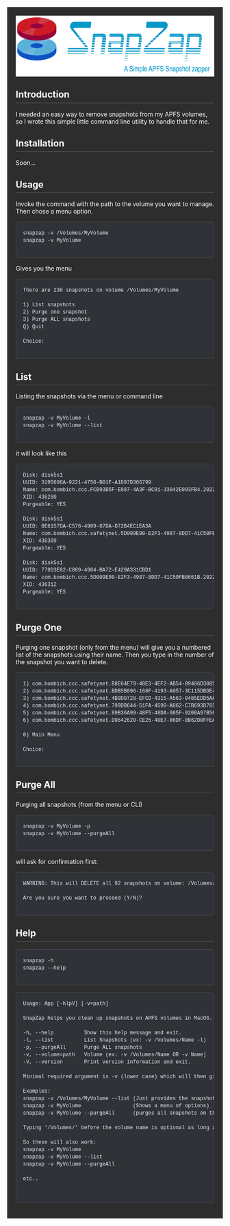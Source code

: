 <div style="background-color:#2d2d2d; padding:20px; color:#fff;">
  <img src="Graphics/Banner.png" alt="Banner"
       width="600" height="142"
       style="display:block; margin:0 auto; width:600px; height:142px;">

<h2 id="toc_0" style="border-bottom:1px solid rgba(255,255,255,.2); padding-bottom:.3em;">Introduction</h2>
  <p>I needed an easy way to remove snapshots from my APFS volumes, so I wrote this simple little command line utility to handle that for me.</p>

<h2 id="toc_1" style="border-bottom:1px solid rgba(255,255,255,.2); padding-bottom:.3em;">Installation</h2>
  <p>Soon...</p>

<h2 id="toc_2" style="border-bottom:1px solid rgba(255,255,255,.2); padding-bottom:.3em;">Usage</h2>
  <p>Invoke the command with the path to the volume you want to manage. Then chose a menu option.</p>

  <pre style="background:#2f3337; color:#e6edf3; padding:16px; border-radius:6px; overflow:auto; border:1px solid rgba(255,255,255,.12); margin:16px 0;">
<code style="white-space:pre; font-family:ui-monospace, SFMono-Regular, Menlo, Monaco, Consolas, 'Liberation Mono','Courier New', monospace;">snapzap -v /Volumes/MyVolume
snapzap -v MyVolume</code>
  </pre>

  <p>Gives you the menu</p>

  <pre style="background:#2f3337; color:#e6edf3; padding:16px; border-radius:6px; overflow:auto; border:1px solid rgba(255,255,255,.12); margin:16px 0;">
<code style="white-space:pre; font-family:ui-monospace, SFMono-Regular, Menlo, Monaco, Consolas, 'Liberation Mono','Courier New', monospace;">There are 230 snapshots on volume /Volumes/MyVolume

1) List snapshots
2) Purge one snapshot
3) Purge ALL snapshots
Q) Quit

Choice:</code>
  </pre>

<h2 id="toc_3" style="border-bottom:1px solid rgba(255,255,255,.2); padding-bottom:.3em;">List</h2>
  <p>Listing the snapshots via the menu or command line</p>

  <pre style="background:#2f3337; color:#e6edf3; padding:16px; border-radius:6px; overflow:auto; border:1px solid rgba(255,255,255,.12); margin:16px 0;">
<code style="white-space:pre; font-family:ui-monospace, SFMono-Regular, Menlo, Monaco, Consolas, 'Liberation Mono','Courier New', monospace;">snapzap -v MyVolume -l
snapzap -v MyVolume --list</code>
  </pre>

  <p>it will look like this</p>

  <pre style="background:#2f3337; color:#e6edf3; padding:16px; border-radius:6px; overflow:auto; border:1px solid rgba(255,255,255,.12); margin:16px 0;">
<code style="white-space:pre; font-family:ui-monospace, SFMono-Regular, Menlo, Monaco, Consolas, 'Liberation Mono','Courier New', monospace;">Disk: disk5s1
UUID: 3195696A-9221-4750-B01F-A1D97D366799
Name: com.bombich.ccc.FCB93B5F-E887-4A3F-BC01-33042E093FB4.2022-12-09-060559
XID: 436280
Purgeable: YES

Disk: disk5s1
UUID: 0E6157DA-C576-4909-87DA-D72B4EC1EA3A
Name: com.bombich.ccc.safetynet.5D009E90-E2F3-4987-8DD7-41C50FB8661B.2022-12-09-074901
XID: 436309
Purgeable: YES

Disk: disk5s1
UUID: 779D3E02-C809-4904-BA72-E429A331CBD1
Name: com.bombich.ccc.5D009E90-E2F3-4987-8DD7-41C50FB8661B.2022-12-09-074901
XID: 436312
Purgeable: YES</code>
  </pre>

<h2 id="toc_4" style="border-bottom:1px solid rgba(255,255,255,.2); padding-bottom:.3em;">Purge One</h2>
  <p>Purging one snapshot (only from the menu) will give you a numbered list of the snapshots using their name. Then you type in the number of the snapshot you want to delete.</p>

  <pre style="background:#2f3337; color:#e6edf3; padding:16px; border-radius:6px; overflow:auto; border:1px solid rgba(255,255,255,.12); margin:16px 0;">
<code style="white-space:pre; font-family:ui-monospace, SFMono-Regular, Menlo, Monaco, Consolas, 'Liberation Mono','Courier New', monospace;">1) com.bombich.ccc.safetynet.B8E64E79-48E3-4EF2-AB54-09406D30855D.2022-12-03-053852
2) com.bombich.ccc.safetynet.BDB5B896-168F-4193-A057-3C115DBDE46B.2022-12-03-062403
3) com.bombich.ccc.safetynet.4B0D0728-EFCD-4315-A563-0485EDD5AA95.2022-12-03-081235
4) com.bombich.ccc.safetynet.799DB644-51FA-4590-A862-C7B693D765CC.2022-12-03-121845
5) com.bombich.ccc.safetynet.89B36A99-48F5-48DA-985F-9200A97B5632.2022-12-03-133147
6) com.bombich.ccc.safetynet.D0642620-CE25-40E7-86DF-8B62D0FFEA91.2022-12-03-155648

0) Main Menu

Choice: </code>
  </pre>

<h2 id="toc_5" style="border-bottom:1px solid rgba(255,255,255,.2); padding-bottom:.3em;">Purge All</h2>
  <p>Purging all snapshots (from the menu or CLI)</p>

  <pre style="background:#2f3337; color:#e6edf3; padding:16px; border-radius:6px; overflow:auto; border:1px solid rgba(255,255,255,.12); margin:16px 0;">
<code style="white-space:pre; font-family:ui-monospace, SFMono-Regular, Menlo, Monaco, Consolas, 'Liberation Mono','Courier New', monospace;">snapzap -v MyVolume -p
snapzap -v MyVolume --purgeAll</code>
  </pre>

  <p>will ask for confirmation first:</p>

  <pre style="background:#2f3337; color:#e6edf3; padding:16px; border-radius:6px; overflow:auto; border:1px solid rgba(255,255,255,.12); margin:16px 0;">
<code style="white-space:pre; font-family:ui-monospace, SFMono-Regular, Menlo, Monaco, Consolas, 'Liberation Mono','Courier New', monospace;">WARNING: This will DELETE all 92 snapshots on volume: /Volumes/Storage

Are you sure you want to proceed (Y/N)? </code>
  </pre>

<h2 id="toc_6" style="border-bottom:1px solid rgba(255,255,255,.2); padding-bottom:.3em;">Help</h2>

  <pre style="background:#2f3337; color:#e6edf3; padding:16px; border-radius:6px; overflow:auto; border:1px solid rgba(255,255,255,.12); margin:16px 0;">
<code style="white-space:pre; font-family:ui-monospace, SFMono-Regular, Menlo, Monaco, Consolas, 'Liberation Mono','Courier New', monospace;">snapzap -h
snapzap --help</code>
  </pre>

  <pre style="background:#2f3337; color:#e6edf3; padding:16px; border-radius:6px; overflow:auto; border:1px solid rgba(255,255,255,.12); margin:16px 0;">
<code style="white-space:pre; font-family:ui-monospace, SFMono-Regular, Menlo, Monaco, Consolas, 'Liberation Mono','Courier New', monospace;">Usage: App [-hlpV] [-v=path]

SnapZap helps you clean up snapshots on APFS volumes in MacOS.

-h, --help          Show this help message and exit.
-l, --list          List Snapshots (ex: -v /Volumes/Name -l)
-p, --purgeAll      Purge ALL snapshots
-v, --volume=path   Volume (ex: -v /Volumes/Name OR -v Name)
-V, --version       Print version information and exit.

Minimal required argument is -v (lower case) which will then give you a menu of options.

Examples:
snapzap -v /Volumes/MyVolume --list (Just provides the snapshot list)
snapzap -v MyVolume                 (Shows a menu of options)
snapzap -v MyVolume --purgeAll      (purges all snapshots on the volume after you confirm)

Typing '/Volumes/' before the volume name is optional as long as the volume exists in /Volumes

So these will also work:
snapzap -v MyVolume
snapzap -v MyVolume --list
snapzap -v MyVolume --purgeAll

etc..
</code>
  </pre>
</div>
